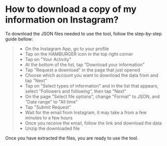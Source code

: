 # How to download a copy of my information on Instagram?
To download the JSON files needed to use the tool, follow the step-by-step guide bellow:

>  - On the Instagram App, go to your profile
>  - Tap on the HAMBURGER icon in the top right corner
>  - Tap on "Your Activity"
>  - At the bottom of the list, tap "Download your information"
>  - Tap "Request a download" in the page that just opened
>  - Choose which account you want to download the data from and tap "Next"
>  - Tap on "Select types of information" and in the list that appears, select "Followers and following", then tap "Next"
>  - On the page "Select file options", change "Format" to JSON, and "Date range" to "All time"
>  - Tap "Submit Request"
>  - Wait for the email from Instagram, it may take a from a few minutes to a few hours
>  - Once you receive the email, follow the link and download the data
>  - Unzip the downloaded file

Once you have extracted the files, you are ready to use the tool.
